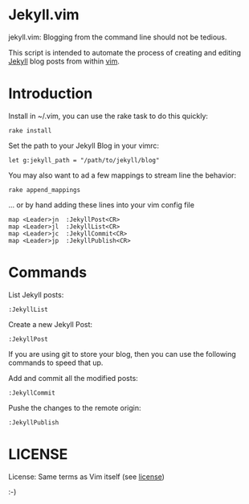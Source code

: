 Jekyll.vim
==========

jekyll.vim:  Blogging from the command line should not be tedious.

This script is intended to automate the process of creating and editing [Jekyll](http://jekyllrb.com/) blog posts from within [vim](http://www.vim.org/).

Introduction
============

Install in ~/.vim, you can use the rake task to do this quickly:

    rake install

Set the path to your Jekyll Blog in your vimrc:

    let g:jekyll_path = "/path/to/jekyll/blog"

You may also want to ad a few mappings to stream line the behavior:

    rake append_mappings

... or by hand adding these lines into your vim config file

    map <Leader>jn  :JekyllPost<CR>
    map <Leader>jl  :JekyllList<CR>
    map <Leader>jc  :JekyllCommit<CR>
    map <Leader>jp  :JekyllPublish<CR>

Commands
========

List Jekyll posts:

    :JekyllList

Create a new Jekyll Post:

    :JekyllPost

If you are using git to store your blog, then you can use the following commands to speed that up.

Add and commit all the modified posts:

    :JekyllCommit

Pushe the changes to the remote origin:

    :JekyllPublish


LICENSE
=======

License: Same terms as Vim itself (see [license](http://vimdoc.sourceforge.net/htmldoc/uganda.html#license))

:-)
